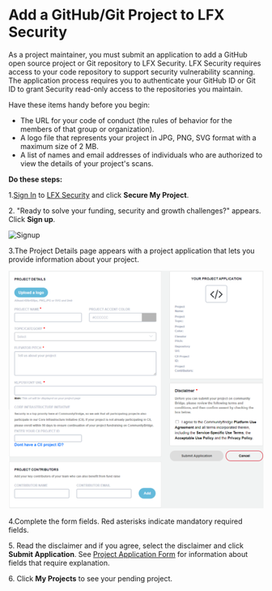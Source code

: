# Add a GitHub/Git Project to LFX Security

As a project maintainer, you must submit an application to add a GitHub open source project or Git repository to LFX Security. LFX Security requires access to your code repository to support security vulnerability scanning. The application process requires you to authenticate your GitHub ID or Git ID to grant Security read-only access to the repositories you maintain.

Have these items handy before you begin:

* The URL for your code of conduct (the rules of behavior for the members of that group or organization).
* A logo file that represents your project in JPG, PNG, SVG format with a maximum size of 2 MB.
* A list of names and email addresses of individuals who are authorized to view the details of your project's scans.

**Do these steps:**

1.[Sign In](../../sso/sign-in/) to [LFX Security](https://security.lfx.linuxfoundation.org) and click **Secure My Project**.

2\. "Ready to solve your funding, security and growth challenges?" appears. Click **Sign up**.

![Signup](../../.gitbook/assets/secure\_my\_project.png)

3.The Project Details page appears with a project application that lets you provide information about your project.

![Project Details](../../.gitbook/assets/p1.png)

4.Complete the form fields. Red asterisks indicate mandatory required fields.

5\. Read the disclaimer and if you agree, select the disclaimer and click **Submit Application**. See [Project Application Form](../../crowdfunding/project-application.md) for information about fields that require explanation.

6\. Click **My Projects** to see your pending project.
